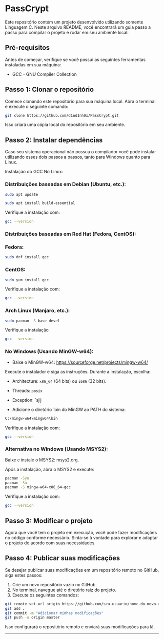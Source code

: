 # PassCrypt

Este repositório contém um projeto desenvolvido utilizando somente Linguagem C. Neste arquivo README, você encontrará um guia passo a passo para compilar o projeto e rodar em seu ambiente local.

## Pré-requisitos

Antes de começar, verifique se você possui as seguintes ferramentas instaladas em sua máquina:

- GCC - GNU Compiler Collection

## Passo 1: Clonar o repositório

Comece clonando este repositório para sua máquina local. Abra o terminal e execute o seguinte comando:

```bash
git clone https://github.com/d1nd1nh0x/PassCrypt.git
```

Isso criará uma cópia local do repositório em seu ambiente.

## Passo 2: Instalar dependências

Caso seu sistema operacional não possua o compilador você pode instalar utilizando esses dois passos a passos, tanto para Windows quanto para Linux.

Instalação do GCC
No Linux:

### Distribuições baseadas em Debian (Ubuntu, etc.):
```bash
sudo apt update
```
```bash
sudo apt install build-essential
```

Verifique a instalação com:
```bash
gcc --version
```

### Distribuições baseadas em Red Hat (Fedora, CentOS):

### Fedora:
```bash
sudo dnf install gcc
```

### CentOS:
```bash
sudo yum install gcc
```
Verifique a instalação com:
```bash
gcc --version
```

### Arch Linux (Manjaro, etc.):
```bash
sudo pacman -S base-devel
```
Verifique a instalação
```bash
gcc --version
```

### No Windows (Usando MinGW-w64):

* Baixe o MinGW-w64: https://sourceforge.net/projects/mingw-w64/

Execute o instalador e siga as instruções. Durante a instalação, escolha:


* Architecture: `x86_64` (64 bits) ou `i686` (32 bits).
* Threads: `posix`
* Exception: `sjlj

* Adicione o diretório `bin do MinGW ao PATH do sistema:

```markdown
C:\mingw-w64\mingw64\bin
```

Verifique a instalação com:

```bash
gcc --version
```
### Alternativa no Windows (Usando MSYS2):

Baixe e instale o MSYS2: msys2.org.

Após a instalação, abra o MSYS2 e execute:
```bash
pacman -Syu
pacman -Su
pacman -S mingw-w64-x86_64-gcc
```
Verifique a instalação com:

```bash
gcc --version
```

## Passo 3: Modificar o projeto

Agora que você tem o projeto em execução, você pode fazer modificações no código conforme necessário. Sinta-se à vontade para explorar e adaptar o projeto de acordo com suas necessidades.

## Passo 4: Publicar suas modificações

Se desejar publicar suas modificações em um repositório remoto no GitHub, siga estes passos:

1. Crie um novo repositório vazio no GitHub.
2. No terminal, navegue até o diretório raiz do projeto.
3. Execute os seguintes comandos:

```bash
git remote set-url origin https://github.com/seu-usuario/nome-do-novo-repositorio.git
git add .
git commit -m "Adicionar minhas modificações"
git push -u origin master
```

Isso configurará o repositório remoto e enviará suas modificações para lá.

---
